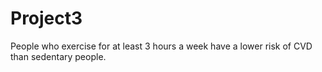 # Project3
People who exercise for at least 3 hours a week have a lower risk of CVD than sedentary people. 
